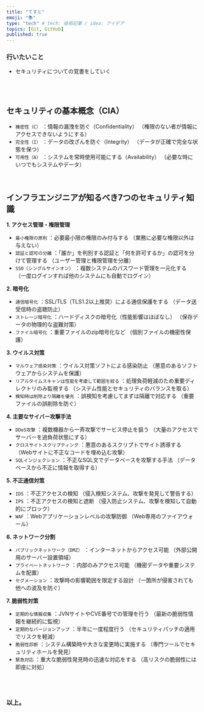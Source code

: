 ```yaml
---
title: "てすと"
emoji: "📚"
type: "tech" # tech: 技術記事 / idea: アイデア
topics: [Git, GitHub]
published: true
---
```



### 行いたいこと
- セキュリティについての覚書をしていく


<br>
<br>


## セキュリティの基本概念（CIA）

- `機密性（C）` ：情報の漏洩を防ぐ（Confidentiality）
（権限のない者が情報にアクセスできないようにする）
- `完全性（I）` ：データの改ざんを防ぐ（Integrity）
（データが正確で完全な状態を保つ）
- `可用性（A）` ：システムを常時使用可能にする（Availability）
（必要な時にいつでもシステムやデータ）


<br>


## インフラエンジニアが知るべき7つのセキュリティ知識
**1. アクセス管理・権限管理**

- `最小権限の原則` ：必要最小限の権限のみ付与する
（業務に必要な権限以外は与えない）
- `認証と認可の分離` ：「誰か」を判別する認証と「何を許可するか」の認可を分けて管理する
（ユーザー管理と権限管理を分離）
- `SSO（シングルサインオン）` ：複数システムのパスワード管理を一元化する
（一度ログインすれば他のシステムにも自動でログイン）

**2. 暗号化**

- `通信暗号化` ：SSL/TLS（TLS1.2以上推奨）による通信保護をする
（データ送受信時の盗聴防止）
- `ストレージ暗号化` ：ハードディスクの暗号化（性能影響はほぼなし）
（保存データの物理的な盗難対策）
- `ファイル暗号化` ：重要ファイルのzip暗号化など
（個別ファイルの機密性保護）

**3. ウイルス対策**

- `マルウェア感染対策` ：ウイルス対策ソフトによる感染防止
（悪意のあるソフトウェアからシステムを保護）
- `リアルタイムスキャンは性能を考慮して範囲を絞る` ：処理負荷軽減のため重要ディレクトリのみ監視する
（システム性能とセキュリティのバランスを取る）
- `検知時は削除より隔離を優先` ：誤検知を考慮してまずは隔離で対応する
（重要ファイルの誤削除を防ぐ）

**4. 主要なサイバー攻撃手法**

- `DDoS攻撃` ：複数機器から一斉攻撃でサービス停止を狙う
（大量のアクセスでサーバーを過負荷状態にする）
- `クロスサイトスクリプティング` ：悪意のあるスクリプトでサイト誘導する
（Webサイトに不正なコードを埋め込む攻撃）
- `SQLインジェクション` ：不正なSQL文でデータベースを攻撃する手法
（データベースから不正に情報を取得する）

**5. 不正通信対策**

- `IDS` ：不正アクセスの検知
（侵入検知システム、攻撃を発見して警告する）
- `IPS` ：不正アクセスの検知と遮断
（侵入防止システム、攻撃を検知して自動的にブロック）
- `WAF` ：Webアプリケーションレベルの攻撃防御
（Web専用のファイアウォール）

**6. ネットワーク分割**

- `パブリックネットワーク（DMZ）` ：インターネットからアクセス可能
（外部公開用のサーバー設置領域）
- `プライベートネットワーク` ：内部のみアクセス可能
（機密データや重要システムを配置）
- `セグメーション`  ：攻撃時の影響範囲を限定する設計
（一箇所が侵害されても他への波及を防ぐ）

**7. 脆弱性対策**

- `定期的な情報収集` ：JVNサイトやCVE番号での管理を行う
（最新の脆弱性情報を継続的に監視）
- `定期的なバージョンアップ` ：半年に一度程度行う
（セキュリティパッチの適用でリスクを軽減）
- `脆弱性診断` ：システム構築時や大きな変更時に実施する
（専門ツールでセキュリティホールを発見）
- `緊急対応` ：重大な脆弱性発見時の迅速な対応をする
（高リスクの脆弱性には即座に対処）




<br>
<br>


### 以上。

<br>
<br>
<br>